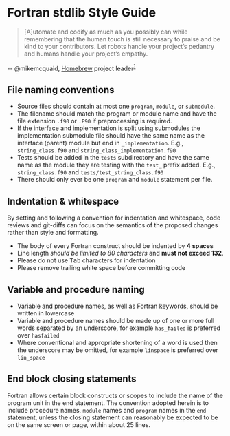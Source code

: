 # Fortran stdlib Style Guide

> [A]utomate and codify as much as you possibly can while remembering that the human touch is still necessary to praise
> and be kind to your contributors.
> Let robots handle your project’s pedantry and humans handle your project’s empathy.

-- @mikemcquaid, [Homebrew] project leader<sup>[1]</sup>

[1]: https://mikemcquaid.com/2018/06/05/robot-pedantry-human-empathy/
[Homebrew]: https://brew.sh

## File naming conventions

* Source files should contain at most one `program`, `module`, or `submodule`.
* The filename should match the program or module name and have the file extension `.f90` or `.F90` if preprocessing is required.
* If the interface and implementation is split using submodules the implementation submodule file should have the same name as the
  interface (parent) module but end in `_implementation`.
  E.g., `string_class.f90` and `string_class_implementation.f90`
* Tests should be added in the `tests` subdirectory and have the same name as the module they are testing with the `test_` prefix
  added.
  E.g., `string_class.f90` and `tests/test_string_class.f90`
* There should only ever be one `program` and `module` statement per file.

## Indentation & whitespace

By setting and following a convention for indentation and whitespace, code reviews and git-diffs can
focus on the semantics of the proposed changes rather than style and formatting.

* The body of every Fortran construct should be indented by __4 spaces__
* Line length *should be limited to 80 characters* and __must not exceed 132__.
* Please do not use <kbd>Tab</kbd> characters for indentation
* Please remove trailing white space before committing code

## Variable and procedure naming

* Variable and procedure names, as well as Fortran keywords, should be written in lowercase
* Variable and procedure names should be made up of one or more full words separated by an underscore,
  for example `has_failed` is preferred over `hasfailed`
* Where conventional and appropriate shortening of a word is used then the underscore may be omitted,
  for example `linspace` is preferred over `lin_space`

## End <scope> block closing statements

Fortran allows certain block constructs or scopes to include the name of the program unit in the end statement.
The convention adopted herein is to include procedure names, `module` names and `program` names in the `end` statement,
unless the closing statement can reasonably be expected to be on the same screen or page, within about 25 lines.
